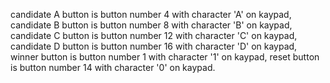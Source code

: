 candidate A button is button number 4  with character 'A' on kaypad,
candidate B button is button number 8  with character 'B' on kaypad,
candidate C button is button number 12 with character 'C' on kaypad,
candidate D button is button number 16 with character 'D' on kaypad,
winner      button is button number 1  with character '1' on kaypad,
reset       button is button number 14 with character '0' on kaypad.
